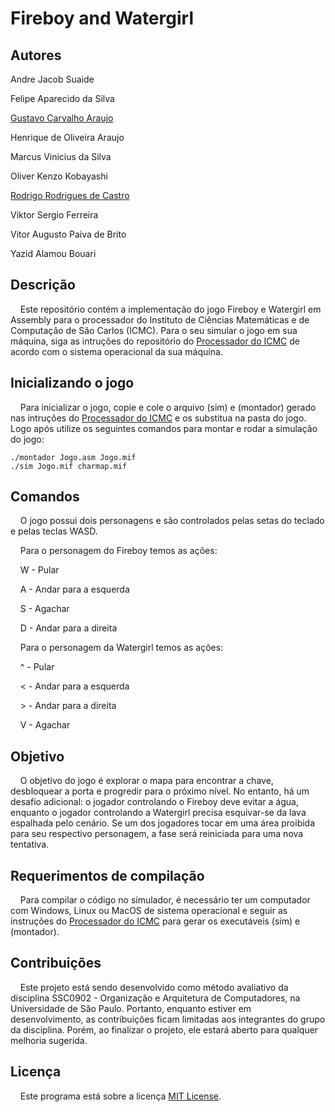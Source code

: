 # Fireboy and Watergirl


## Autores

Andre Jacob Suaide

Felipe Aparecido da Silva

[Gustavo Carvalho Araujo](https://www.linkedin.com/in/guaraujoc/)

Henrique de Oliveira Araujo

Marcus Vinicius da Silva

Oliver Kenzo Kobayashi

[Rodrigo Rodrigues de Castro](https://github.com/rodrigorcz)

Viktor Sergio Ferreira

Vitor Augusto Paiva de Brito

Yazid Alamou Bouari


## Descrição

&nbsp;&nbsp;&nbsp;&nbsp;Este repositório contém a implementação do jogo Fireboy e Watergirl em Assembly para o processador do Instituto de Ciências Matemáticas e de Computação de São Carlos (ICMC). Para o seu simular o jogo em sua máquina, siga as intruções do repositório do [Processador do ICMC](https://github.com/simoesusp/Processador-ICMC/blob/master/Install_Packages/) de acordo com o sistema operacional da sua máquina.

## Inicializando o jogo

&nbsp;&nbsp;&nbsp;&nbsp;Para inicializar o jogo, copie e cole o arquivo (sim) e (montador) gerado nas intruções do [Processador do ICMC](https://github.com/simoesusp/Processador-ICMC/blob/master/Install_Packages/) e os substitua na pasta do jogo. Logo após utilize os seguintes comandos para montar e rodar a simulação do jogo:

```
./montador Jogo.asm Jogo.mif
./sim Jogo.mif charmap.mif
```

## Comandos

&nbsp;&nbsp;&nbsp;&nbsp;O jogo possui dois personagens e são controlados pelas setas do teclado e pelas teclas WASD.

&nbsp;&nbsp;&nbsp;&nbsp;Para o personagem do Fireboy temos as ações:

&nbsp;&nbsp;&nbsp;&nbsp;W - Pular

&nbsp;&nbsp;&nbsp;&nbsp;A - Andar para a esquerda

&nbsp;&nbsp;&nbsp;&nbsp;S - Agachar

&nbsp;&nbsp;&nbsp;&nbsp;D - Andar para a direita


&nbsp;&nbsp;&nbsp;&nbsp;Para o personagem da Watergirl temos as ações:

&nbsp;&nbsp;&nbsp;&nbsp;^ - Pular

&nbsp;&nbsp;&nbsp;&nbsp;< - Andar para a esquerda

&nbsp;&nbsp;&nbsp;&nbsp;> - Andar para a direita

&nbsp;&nbsp;&nbsp;&nbsp;V - Agachar

## Objetivo

&nbsp;&nbsp;&nbsp;&nbsp;O objetivo do jogo é explorar o mapa para encontrar a chave, desbloquear a porta e progredir para o próximo nível. No entanto, há um desafio adicional: o jogador controlando o Fireboy deve evitar a água, enquanto o jogador controlando a Watergirl precisa esquivar-se da lava espalhada pelo cenário. Se um dos jogadores tocar em uma área proibida para seu respectivo personagem, a fase será reiniciada para uma nova tentativa.

## Requerimentos de compilação

&nbsp;&nbsp;&nbsp;&nbsp;Para compilar o código no simulador, é necessário ter um computador com Windows, Linux ou MacOS de sistema operacional e seguir as instruções do [Processador do ICMC](https://github.com/simoesusp/Processador-ICMC/blob/master/Install_Packages/) para gerar os executáveis (sim) e (montador).

## Contribuições

&nbsp;&nbsp;&nbsp;&nbsp;Este projeto está sendo desenvolvido como método avaliativo da disciplina SSC0902 - Organização e Arquitetura de Computadores, na Universidade de São Paulo. Portanto, enquanto estiver em desenvolvimento, as contribuições ficam limitadas aos integrantes do grupo da disciplina. Porém, ao finalizar o projeto, ele estará aberto para qualquer melhoria sugerida.

## Licença

&nbsp;&nbsp;&nbsp;&nbsp;Este programa está sobre a licença [MIT License](https://opensource.org/licenses/MIT).
